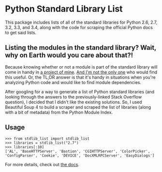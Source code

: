 Python Standard Library List
============================

This package includes lists of all of the standard libraries for Python 2.6, 2.7, 3.2, 3.3, and 3.4, along with the code for scraping the official Python docs to get said lists.

Listing the modules in the standard library? Wait, why on Earth would you care about that?!
-------------------------------------------------------------------------------------------

Because knowing whether or not a module is part of the standard library will come in handy in [a project of mine](https://github.com/jackmaney/pypt). [And I'm not the only one](http://stackoverflow.com/questions/6463918/how-can-i-get-a-list-of-all-the-python-standard-library-modules) who would find this useful. Or, the TL;DR answer is that it's handy in situations when you're analyzing Python code and would like to find module dependencies.

After googling for a way to generate a list of Python standard libraries (and looking through the answers to the previously-linked Stack Overflow question), I decided that I didn't like the existing solutions. So, I used Beautiful Soup 4 to build a scraper and scraped the list of libraries (along with a bit of metadata) from the Python Module Index.

Usage
-----

```
>>> from stdlib_list import stdlib_list
>>> libraries = stdlib_list("2.7")
>>> libraries[:10]
['AL', 'BaseHTTPServer', 'Bastion', 'CGIHTTPServer', 'ColorPicker', 'ConfigParser', 'Cookie', 'DEVICE', 'DocXMLRPCServer', 'EasyDialogs']
```

For more details, check out [the docs](http://python-stdlib-list.readthedocs.org/en/latest/).
